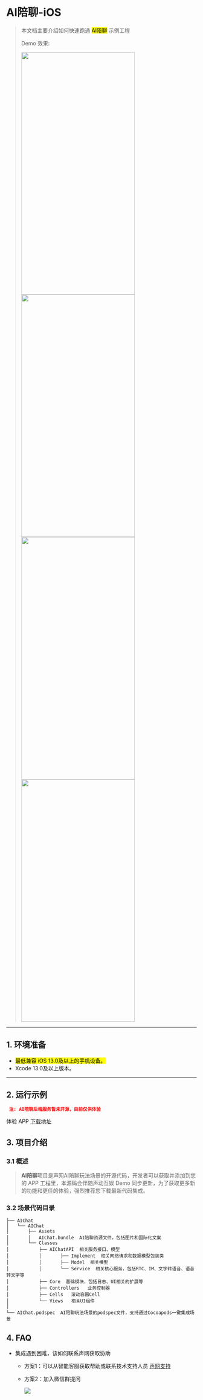 # AI陪聊-iOS

> 本文档主要介绍如何快速跑通 <mark>AI陪聊</mark> 示例工程
> 
> Demo 效果:
> 
> <img src="https://fullapp.oss-cn-beijing.aliyuncs.com/ent-scenarios/readme/image/aichat/ios/screenshot/screenshot1.PNG" width="300" height="640"><img src="https://fullapp.oss-cn-beijing.aliyuncs.com/ent-scenarios/readme/image/aichat/ios/screenshot/screenshot2.PNG" width="300" height="640"><img src="https://fullapp.oss-cn-beijing.aliyuncs.com/ent-scenarios/readme/image/aichat/ios/screenshot/screenshot3.PNG" width="300" height="640"><img src="https://fullapp.oss-cn-beijing.aliyuncs.com/ent-scenarios/readme/image/aichat/ios/screenshot/screenshot4.PNG" width="300" height="640">

---

## 1. 环境准备

- <mark>最低兼容 iOS 13.0及以上的手机设备。</mark>
- Xcode 13.0及以上版本。

---

## 2. 运行示例
 ```json
  注: AI陪聊后端服务暂未开源，目前仅供体验
 ```
体验 APP [下载地址](https://testflight.apple.com/join/9VGbJGub) 


## 3. 项目介绍

### 3.1 概述

> **AI陪聊**项目是声网AI陪聊玩法场景的开源代码，开发者可以获取并添加到您的 APP 工程里，本源码会伴随声动互娱 Demo 同步更新，为了获取更多新的功能和更佳的体验，强烈推荐您下载最新代码集成。

### 3.2 场景代码目录

```
├── AIChat
│   └── AIChat
│       ├── Assets 
│       │   AIChat.bundle  AI陪聊资源文件，包括图片和国际化文案
│       └── Classes  
│           ├── AIChatAPI  相关服务接口、模型
│           │       ├── Implement  相关网络请求和数据模型包装类
│           │       ├── Model  相关模型  
│           │       └── Service  相关核心服务，包括RTC、IM、文字转语音、语音转文字等
│           ├── Core  基础模块，包括日志、UI相关的扩展等
│           ├── Controllers   业务控制器
│           ├── Cells   滚动容器Cell
│           └── Views   相关UI组件
│
└── AIChat.podspec  AI陪聊玩法场景的podspec文件，支持通过Cocoapods一键集成场景
```


## 4. FAQ

- 集成遇到困难，该如何联系声网获取协助
  - 方案1：可以从智能客服获取帮助或联系技术支持人员 [声网支持](https://ticket.shengwang.cn/form?type_id=&sdk_product=&sdk_platform=&sdk_version=&current=0&project_id=&call_id=&channel_name=)
  - 方案2：加入微信群提问
  
    ![](https://download.agora.io/demo/release/SDHY_QA.jpg)